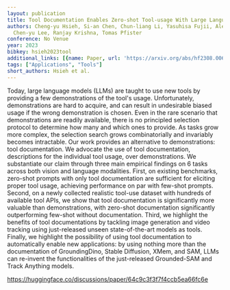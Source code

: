 ```yaml
---
layout: publication
title: Tool Documentation Enables Zero-shot Tool-usage With Large Language Models
authors: Cheng-yu Hsieh, Si-an Chen, Chun-liang Li, Yasuhisa Fujii, Alexander Ratner,
  Chen-yu Lee, Ranjay Krishna, Tomas Pfister
conference: No Venue
year: 2023
bibkey: hsieh2023tool
additional_links: [{name: Paper, url: 'https://arxiv.org/abs/hf2308.00675'}]
tags: ["Applications", "Tools"]
short_authors: Hsieh et al.
---
```

Today, large language models (LLMs) are taught to use new tools by providing a few demonstrations of the tool's usage. Unfortunately, demonstrations are hard to acquire, and can result in undesirable biased usage if the wrong demonstration is chosen. Even in the rare scenario that demonstrations are readily available, there is no principled selection protocol to determine how many and which ones to provide. As tasks grow more complex, the selection search grows combinatorially and invariably becomes intractable. Our work provides an alternative to demonstrations: tool documentation. We advocate the use of tool documentation, descriptions for the individual tool usage, over demonstrations. We substantiate our claim through three main empirical findings on 6 tasks across both vision and language modalities. First, on existing benchmarks, zero-shot prompts with only tool documentation are sufficient for eliciting proper tool usage, achieving performance on par with few-shot prompts. Second, on a newly collected realistic tool-use dataset with hundreds of available tool APIs, we show that tool documentation is significantly more valuable than demonstrations, with zero-shot documentation significantly outperforming few-shot without documentation. Third, we highlight the benefits of tool documentations by tackling image generation and video tracking using just-released unseen state-of-the-art models as tools. Finally, we highlight the possibility of using tool documentation to automatically enable new applications: by using nothing more than the documentation of GroundingDino, Stable Diffusion, XMem, and SAM, LLMs can re-invent the functionalities of the just-released Grounded-SAM and Track Anything models.

https://huggingface.co/discussions/paper/64c9c3f3f7f4ccb5ea66fc6e